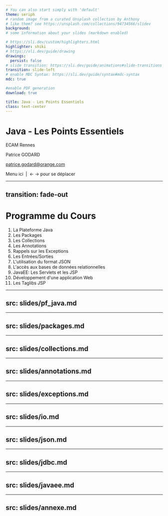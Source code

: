 ```yaml
---
# You can also start simply with 'default'
theme: seriph
# random image from a curated Unsplash collection by Anthony
# like them? see https://unsplash.com/collections/94734566/slidev
background: 
# some information about your slides (markdown enabled)

# https://sli.dev/custom/highlighters.html
highlighter: shiki
# https://sli.dev/guide/drawing
drawings:
  persist: false
# slide transition: https://sli.dev/guide/animations#slide-transitions
transition: slide-left
# enable MDC Syntax: https://sli.dev/guide/syntax#mdc-syntax
mdc: true

#enable PDF generation
download: true

title: Java - Les Points Essentiels
class: text-center
---
```


# Java - Les Points Essentiels

ECAM Rennes

Patrice GODARD

patrice.godard@orange.com

<div class="w-75 h-px bg-gray absolute bottom-5 left-0 text-sm">Menu ici&nbsp;&nbsp;|&nbsp;&nbsp;← → pour se déplacer
</div>
<!--
The last comment block of each slide will be treated as slide notes. It will be visible and editable in Presenter Mode along with the slide. [Read more in the docs](https://sli.dev/guide/syntax.html#notes)
-->

---
transition: fade-out
---

# Programme du Cours

<!-- does not work in our context: <Toc minDepth="1" maxDepth="1"></Toc> -->
1. La Plateforme Java
2. Les Packages
3. Les Collections
4. Les Annotations
5. Rappels sur les Exceptions
6. Les Entrées/Sorties
7. L'utilisation du format JSON
8. L'accès aux bases de données relationnelles
9. JavaEE: Les Servlets et les JSP
10. Développement d'une application Web
11. Les Taglibs JSP

---
src: slides/pf_java.md
---

---
src: slides/packages.md
---

---
src: slides/collections.md
---

---
src: slides/annotations.md
---

---
src: slides/exceptions.md
---

---
src: slides/io.md
---

---
src: slides/json.md
---

---
src: slides/jdbc.md
---

---
src: slides/javaee.md
---

---
src: slides/annexe.md
---
